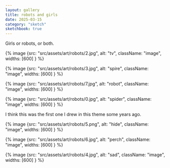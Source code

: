 ```yaml
---
layout: gallery
title: robots and girls
date: 2025-03-15
category: "sketch"
sketchbook: true
---
```


Girls or robots, or both. 

{% image {src: "src/assets/art/robots/2.jpg", alt: "tv", className: "image", widths: [600] } %}
 
 

{% image {src: "src/assets/art/robots/3.jpg", alt: "spire", className: "image", widths: [600] } %}
 
{% image {src: "src/assets/art/robots/7.jpg", alt: "robot", className: "image", widths: [600] } %}


{% image {src: "src/assets/art/robots/0.jpg", alt: "spider", className: "image", widths: [600] } %}
 
I think this was the first one I drew in this theme some years ago.
 
 

{% image {src: "src/assets/art/robots/5.png", alt: "hide", className: "image", widths: [600] } %}
 
 


{% image {src: "src/assets/art/robots/6.jpg", alt: "perch", className: "image", widths: [600] } %}
 
 

{% image {src: "src/assets/art/robots/4.jpg", alt: "sad", className: "image", widths: [600] } %}
 
 